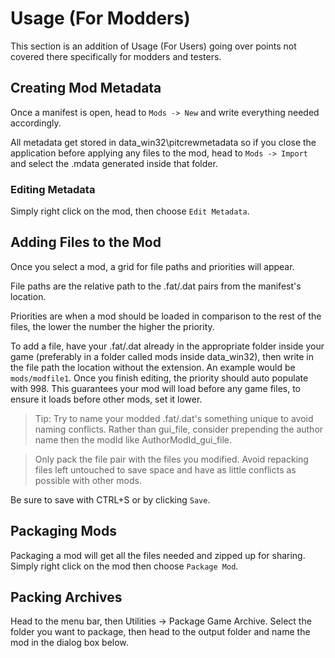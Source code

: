 ﻿
# Usage (For Modders)

This section is an addition of Usage (For Users) going over points not covered there specifically for modders and testers.

## Creating Mod Metadata

Once a manifest is open, head to `Mods -> New` and write everything needed accordingly.

All metadata get stored in data_win32\pitcrewmetadata so if you close the application before applying any files to the mod, head to `Mods -> Import` and select the .mdata generated inside that folder.

### Editing Metadata
Simply right click on the mod, then choose `Edit Metadata`.


## Adding Files to the Mod
Once you select a mod, a grid for file paths and priorities will appear.

File paths are the relative path to the .fat/.dat pairs from the manifest's location.

Priorities are when a mod should be loaded in comparison to the rest of the files, the lower the number the higher the priority.

To add a file, have your .fat/.dat already in the appropriate folder inside your game (preferably in a folder called mods inside data_win32), then write in the file path the location without the extension. An example would be `mods/modfile1`. Once you finish editing, the priority should auto populate with 998. This guarantees your mod will load before any game files, to ensure it loads before other mods, set it lower. 

> Tip: Try to name your modded .fat/.dat's something unique to avoid naming conflicts. Rather than gui_file, consider prepending the author name then the modId like AuthorModId_gui_file.

> Only pack the file pair with the files you modified. Avoid repacking files left untouched to save space and have as little conflicts as possible with other mods.

Be sure to save with CTRL+S or by clicking `Save`.

## Packaging Mods
Packaging a mod will get all the files needed and zipped up for sharing. Simply right click on the mod then choose `Package Mod`.

## Packing Archives
Head to the menu bar, then Utilities -> Package Game Archive. Select the folder you want to package, then head to the output folder and name the mod in the dialog box below.